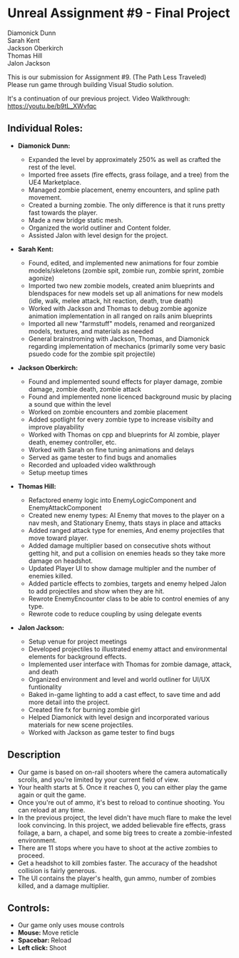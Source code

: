 # Unreal Assignment #9 - Final Project

Diamonick Dunn<br>
Sarah Kent<br>
Jackson Oberkirch<br>
Thomas Hill<br>
Jalon Jackson<br>

This is our submission for Assignment #9. (The Path Less Traveled)<br>
Please run game through building Visual Studio solution. 

It's a continuation of our previous project.
Video Walkthrough: https://youtu.be/b9tL_XWvfqc

## Individual Roles:
* <b>Diamonick Dunn:</b>
  * Expanded the level by approximately 250% as well as crafted the rest of the level. 
  * Imported free assets (fire effects, grass foilage, and a tree) from the UE4 Marketplace.
  * Managed zombie placement, enemy encounters, and spline path movement.
  * Created a burning zombie. The only difference is that it runs pretty fast towards the player.
  * Made a new bridge static mesh.
  * Organized the world outliner and Content folder.
  * Assisted Jalon with level design for the project.
  
* <b>Sarah Kent:</b>
  * Found, edited, and implemented new animations for four zombie models/skeletons (zombie spit, zombie run, zombie sprint, zombie agonize)
  * Imported two new zombie models, created anim blueprints and blendspaces for new models set up all animations for new models (idle, walk, melee attack, hit reaction, death, true death)
  * Worked with Jackson and Thomas to debug zombie agonize animation implementation in all ranged on rails anim blueprints
  * Imported all new "farmstuff" models, renamed and reorganized models, textures, and materials as needed
  * General brainstroming with Jackson, Thomas, and Diamonick regarding implementation of mechanics (primarily some very basic psuedo code for the zombie spit projectile)
  
* <b>Jackson Oberkirch:</b>
  * Found and implemented sound effects for player damage, zombie damage, zombie death, zombie attack 
  * Found and implemented none licenced background music by placing a sound que within the level 
  * Worked on zombie encounters and zombie placement 
  * Added spotlight for every zombie type to increase visibilty and improve playability 
  * Worked with Thomas on cpp and blueprints for AI zombie, player death, enemey controller, etc. 
  * Worked with Sarah on fine tuning animations and delays 
  * Served as game tester to find bugs and anomalies
  * Recorded and uploaded video walkthrough 
  * Setup meetup times 
  
* <b>Thomas Hill:</b>
  * Refactored enemy logic into EnemyLogicComponent and EnemyAttackComponent
  * Created new enemy types: AI Enemy that moves to the player on a nav mesh, and Stationary Enemy, thats stays in place and attacks
  * Added ranged attack type for enemies, And enemy projectiles that move toward player.
  * Added damage multiplier based on consecutive shots without getting hit, and put a collision on enemies heads so they take more damage on headshot.
  * Updated Player UI to show damage multipler and the number of enemies killed.
  * Added particle effects to zombies, targets and enemy helped Jalon to add projectiles and show when they are hit.
  * Rewrote EnemyEncounter class to be able to control enemies of any type. 
  * Rewrote code to reduce coupling by using delegate events 
  
* <b>Jalon Jackson:</b>
  * Setup venue for project meetings
  * Developed projectiles to illustrated enemy attact and environmental elements for background effects.
  * Implemented user interface with Thomas for zombie damage, attack, and death
  * Organized environment and level and world outliner for UI/UX funtionality
  * Baked in-game lighting to add a cast effect, to save time and add more detail into the project.  
  * Created fire fx for burning zombie girl
  * Helped Diamonick with level design and incorporated various materials for new scene projectiles.
  * Worked with Jackson as game tester to find bugs
  
## Description
* Our game is based on on-rail shooters where the camera automatically scrolls, and you're limited by your current field of view.
* Your health starts at 5. Once it reaches 0, you can either play the game again or quit the game.
* Once you're out of ammo, it's best to reload to continue shooting. You can reload at any time.
* In the previous project, the level didn't have much flare to make the level look convincing. In this project, we added believable fire effects, grass foilage, a barn, a chapel, and some big trees to create a zombie-infested environment.
* There are 11 stops where you have to shoot at the active zombies to proceed.
* Get a headshot to kill zombies faster. The accuracy of the headshot collision is fairly generous.
* The UI contains the player's health, gun ammo, number of zombies killed, and a damage multiplier.
  
## Controls:
* Our game only uses mouse controls
* <b>Mouse: </b>Move reticle
* <b>Spacebar: </b>Reload
* <b>Left click: </b>Shoot

